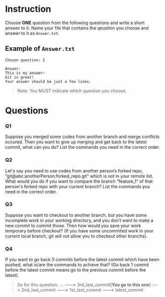 Instruction
===========
Choose __ONE__ question from the following questions and write a short answer to it. Name your file that contains the qeustion you choose and answer to it as `Answer.txt`.  
   
Example of `Answer.txt`
-----------------------
```
Chosen question: 2

Answer:
This is my answer~
Git is great!
Your answer should be just a few lines.
```
> Note: You MUST indicate which question you choose.

Questions
========

### Q1
Suppose you merged some codes from another branch and merge conflicts occured. Then you want to give up merging and get back to the latest commit, what can you do? List the commands you need in the correct order.

### Q2
Let's say you need to use codes from another person’s forked repo,
”git@abc:anotherPerson:forked_repo.git” which is not in your remote list. What would you do if you want to compare the branch “feature_1” of that person's forked repo with your current branch? List the commands you need in the correct order.

### Q3
Suppose you want to checkout to another branch, but you have some incomplete work in your working directory, and you don’t want to make a new commit to commit those. Then how would you save your work temporary before checkout? (If you have some uncommited work in your current local branch, git will not allow you to checkout other branchs).  

### Q4
If you want to go back 3 commits before the latest commit which have been pushed, what is/are the commands to achieve that? (Go back 1 commit before the latest commit means go to the previous commit before the latest).   
> So for this question: ... ---> 3rd_last_commit[**You go to this one**] ---> 2nd_last_commit ---> 1st_last_commit ---> latest_commit





